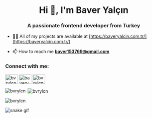 <h1 align="center">Hi 👋, I'm Baver Yalçın</h1>
<h3 align="center">A passionate frontend developer from Turkey</h3>

- 👨‍💻 All of my projects are available at [https://baveryalcin.com.tr/](https://baveryalcin.com.tr/)

- 📫 How to reach me **baver153769@gmail.com**

<h3 align="left">Connect with me:</h3>
<p align="left">
<a href="https://twitter.com/bvrylcn" target="blank"><img align="center" src="https://raw.githubusercontent.com/rahuldkjain/github-profile-readme-generator/master/src/images/icons/Social/twitter.svg" alt="bvrylcn" height="30" width="40" /></a>
<a href="https://linkedin.com/in/baveryalcinofficial" target="blank"><img align="center" src="https://raw.githubusercontent.com/rahuldkjain/github-profile-readme-generator/master/src/images/icons/Social/linked-in-alt.svg" alt="baveryalcinofficial" height="30" width="40" /></a>
<a href="https://fb.com/bvrylcnofficial" target="blank"><img align="center" src="https://raw.githubusercontent.com/rahuldkjain/github-profile-readme-generator/master/src/images/icons/Social/facebook.svg" alt="bvrylcnofficial" height="30" width="40" /></a>
</p>

<p><img align="left" src="https://github-readme-stats.vercel.app/api/top-langs?username=bvrylcn&show_icons=true&locale=en&layout=compact" alt="bvrylcn" /></p>

<p>&nbsp;<img align="center" src="https://github-readme-stats.vercel.app/api?username=bvrylcn&show_icons=true&locale=en" alt="bvrylcn" /></p>

<p><img align="center" src="https://github-readme-streak-stats.herokuapp.com/?user=bvrylcn&" alt="bvrylcn" /></p>

![snake gif](https://github.com/bvrylcn/bvrylcn/blob/output/github-contribution-grid-snake.gif)

